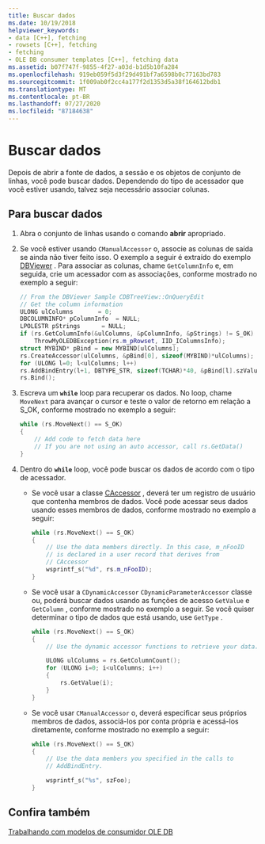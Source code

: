 ```yaml
---
title: Buscar dados
ms.date: 10/19/2018
helpviewer_keywords:
- data [C++], fetching
- rowsets [C++], fetching
- fetching
- OLE DB consumer templates [C++], fetching data
ms.assetid: b07f747f-9855-4f27-a03d-b1d5b10fa284
ms.openlocfilehash: 919eb059f5d3f29d491bf7a6598b0c77163bd783
ms.sourcegitcommit: 1f009ab0f2cc4a177f2d1353d5a38f164612bdb1
ms.translationtype: MT
ms.contentlocale: pt-BR
ms.lasthandoff: 07/27/2020
ms.locfileid: "87184638"
---
```

# <a name="fetching-data"></a>Buscar dados

Depois de abrir a fonte de dados, a sessão e os objetos de conjunto de linhas, você pode buscar dados. Dependendo do tipo de acessador que você estiver usando, talvez seja necessário associar colunas.

## <a name="to-fetch-data"></a>Para buscar dados

1. Abra o conjunto de linhas usando o comando **abrir** apropriado.

1. Se você estiver usando `CManualAccessor` o, associe as colunas de saída se ainda não tiver feito isso. O exemplo a seguir é extraído do exemplo [DBViewer](https://github.com/Microsoft/VCSamples/tree/master/VC2008Samples/ATL/OLEDB/Consumer/dbviewer) . Para associar as colunas, chame `GetColumnInfo` e, em seguida, crie um acessador com as associações, conforme mostrado no exemplo a seguir:

    ```cpp
    // From the DBViewer Sample CDBTreeView::OnQueryEdit
    // Get the column information
    ULONG ulColumns       = 0;
    DBCOLUMNINFO* pColumnInfo  = NULL;
    LPOLESTR pStrings      = NULL;
    if (rs.GetColumnInfo(&ulColumns, &pColumnInfo, &pStrings) != S_OK)
        ThrowMyOLEDBException(rs.m_pRowset, IID_IColumnsInfo);
    struct MYBIND* pBind = new MYBIND[ulColumns];
    rs.CreateAccessor(ulColumns, &pBind[0], sizeof(MYBIND)*ulColumns);
    for (ULONG l=0; l<ulColumns; l++)
    rs.AddBindEntry(l+1, DBTYPE_STR, sizeof(TCHAR)*40, &pBind[l].szValue, NULL, &pBind[l].dwStatus);
    rs.Bind();
    ```

1. Escreva um **`while`** loop para recuperar os dados. No loop, chame `MoveNext` para avançar o cursor e teste o valor de retorno em relação a S_OK, conforme mostrado no exemplo a seguir:

    ```cpp
    while (rs.MoveNext() == S_OK)
    {
        // Add code to fetch data here
        // If you are not using an auto accessor, call rs.GetData()
    }
    ```

1. Dentro do **`while`** loop, você pode buscar os dados de acordo com o tipo de acessador.

   - Se você usar a classe [CAccessor](../../data/oledb/caccessor-class.md) , deverá ter um registro de usuário que contenha membros de dados. Você pode acessar seus dados usando esses membros de dados, conforme mostrado no exemplo a seguir:

        ```cpp
        while (rs.MoveNext() == S_OK)
        {
            // Use the data members directly. In this case, m_nFooID
            // is declared in a user record that derives from
            // CAccessor
            wsprintf_s("%d", rs.m_nFooID);
        }
        ```

   - Se você usar a `CDynamicAccessor` `CDynamicParameterAccessor` classe ou, poderá buscar dados usando as funções de acesso `GetValue` e `GetColumn` , conforme mostrado no exemplo a seguir. Se você quiser determinar o tipo de dados que está usando, use `GetType` .

        ```cpp
        while (rs.MoveNext() == S_OK)
        {
            // Use the dynamic accessor functions to retrieve your data.

            ULONG ulColumns = rs.GetColumnCount();
            for (ULONG i=0; i<ulColumns; i++)
            {
                rs.GetValue(i);
            }
        }
        ```

   - Se você usar `CManualAccessor` o, deverá especificar seus próprios membros de dados, associá-los por conta própria e acessá-los diretamente, conforme mostrado no exemplo a seguir:

        ```cpp
        while (rs.MoveNext() == S_OK)
        {
            // Use the data members you specified in the calls to
            // AddBindEntry.

            wsprintf_s("%s", szFoo);
        }
        ```

## <a name="see-also"></a>Confira também

[Trabalhando com modelos de consumidor OLE DB](../../data/oledb/working-with-ole-db-consumer-templates.md)
